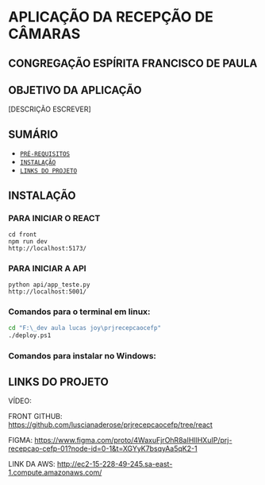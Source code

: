 # APLICAÇÃO DA RECEPÇÃO DE CÂMARAS 
## CONGREGAÇÃO ESPÍRITA FRANCISCO DE PAULA
## OBJETIVO DA APLICAÇÃO
[DESCRIÇÃO ESCREVER]

## SUMÁRIO
- [`PRÉ-REQUISITOS`](#PRÉ-REQUISITOS)
- [`INSTALAÇÃO`](#INSTALAÇÃO)
- [`LINKS DO PROJETO`](#LINKS-DO-PROJETO)

## INSTALAÇÃO
### PARA INICIAR O REACT
```
cd front
npm run dev
http://localhost:5173/
```

### PARA INICIAR A API
```
python api/app_teste.py
http://localhost:5001/
```

### Comandos para o terminal em linux:
```bash
cd "F:\_dev aula lucas joy\prjrecepcaocefp"
./deploy.ps1
```

### Comandos para instalar no Windows:


## LINKS DO PROJETO
VÍDEO:

FRONT GITHUB: https://github.com/luscianaderose/prjrecepcaocefp/tree/react


FIGMA: https://www.figma.com/proto/4WaxuFjrOhR8aIHIlHXuIP/prj-recepcao-cefp-01?node-id=0-1&t=XGYyK7bsqyAa5qK2-1

LINK DA AWS: http://ec2-15-228-49-245.sa-east-1.compute.amazonaws.com/



